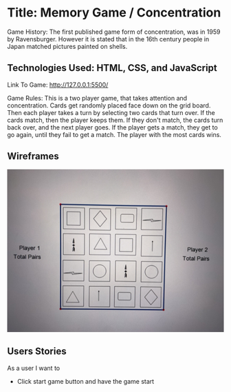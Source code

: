 # Title: Memory Game / Concentration

Game History: The first published game form of concentration, was in 1959 by Ravensburger. However it is stated that in the 16th century people in Japan matched pictures painted on shells.

## Technologies Used: HTML, CSS, and JavaScript

Link To Game: http://127.0.0.1:5500/

Game Rules: This is a two player game, that takes attention and concentration. Cards get randomly placed face down on the grid board. Then each player takes a turn by selecting two cards that turn over. If the cards match, then the player keeps them. If they don't match, the cards turn back over, and the next player goes. If the player gets a match, they get to go again, until they fail to get a match. The player with the most cards wins.

## Wireframes

![screenshot](images/7E2D854C-C7B6-48EE-9CB9-B760A67121EE_1_105_c.jpeg)

## Users Stories

As a user I want to
- Click start game button and have the game start